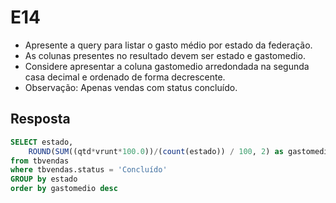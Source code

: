 # E14

- Apresente a query para listar o gasto médio por estado da federação. 
- As colunas presentes no resultado devem ser estado e gastomedio. 
- Considere apresentar a coluna gastomedio arredondada na segunda casa decimal e ordenado de forma decrescente.
- Observação: Apenas vendas com status concluído.

## Resposta
```SQL
SELECT estado,  
	ROUND(SUM((qtd*vrunt*100.0))/(count(estado)) / 100, 2) as gastomedio
from tbvendas
where tbvendas.status = 'Concluído' 
GROUP by estado
order by gastomedio desc